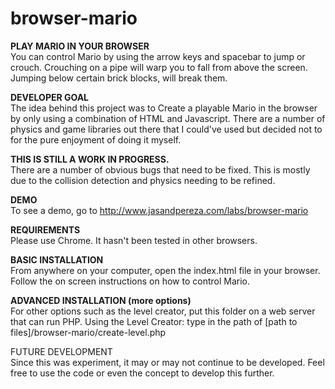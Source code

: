 browser-mario
=============

<strong>PLAY MARIO IN YOUR BROWSER</strong><br>
You can control Mario by using the arrow keys and spacebar to jump or crouch. Crouching on a pipe will warp you to fall from above the screen. Jumping below certain brick blocks, will break them. 

<strong>DEVELOPER GOAL</strong><br>
The idea behind this project was to Create a playable Mario in the browser by only using a combination of HTML and Javascript. There are a number of physics and game libraries out there that I could've used but decided not to for the pure enjoyment of doing it myself.

<strong>THIS IS STILL A WORK IN PROGRESS.</strong><br>
There are a number of obvious bugs that need to be fixed. This is mostly due to the collision detection and physics needing to be refined.

<strong>DEMO</strong><br>
To see a demo, go to <a href="http://www.jasandpereza.com/labs/browser-mario" target="_blank">http://www.jasandpereza.com/labs/browser-mario</a>

<strong>REQUIREMENTS</strong><br>
Please use Chrome. It hasn't been tested in other browsers.

<strong>BASIC INSTALLATION</strong><br>
From anywhere on your computer, open the index.html file in your browser. Follow the on screen instructions on how to control Mario.

<strong>ADVANCED INSTALLATION (more options)</strong><br>
For other options such as the level creator, put this folder on a web server that can run PHP.
  Using the Level Creator: type in the path of [path to files]/browser-mario/create-level.php
  
<storng>FUTURE DEVELOPMENT</strong><br>
 Since this was experiment, it may or may not continue to be developed. Feel free to use the code or even the concept to develop this further.
